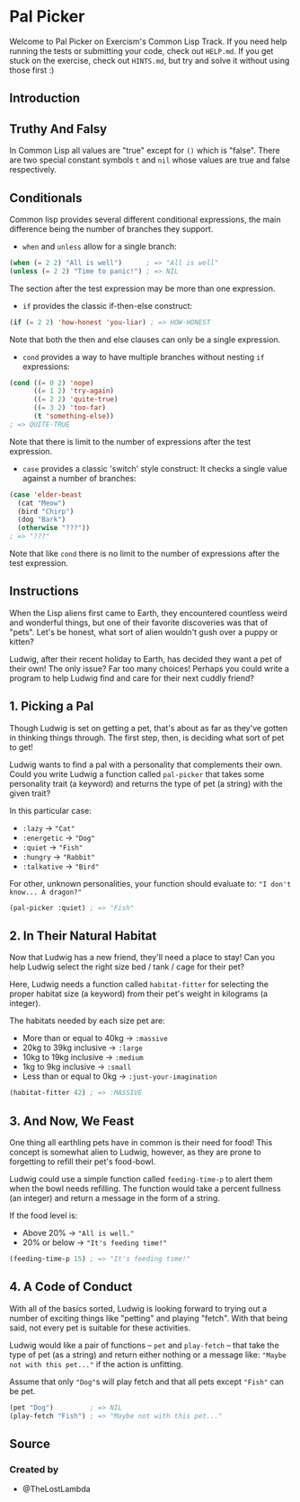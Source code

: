 # Pal Picker

Welcome to Pal Picker on Exercism's Common Lisp Track.
If you need help running the tests or submitting your code, check out `HELP.md`.
If you get stuck on the exercise, check out `HINTS.md`, but try and solve it without using those first :)

## Introduction

## Truthy And Falsy

In Common Lisp all values are "true" except for `()` which is "false".
There are two special constant symbols `t` and `nil` whose values are true and false respectively.

## Conditionals

Common lisp provides several different conditional expressions, the main difference being the number of branches they support.

- `when` and `unless` allow for a single branch:

```lisp
(when (= 2 2) "All is well")      ; => "All is well"
(unless (= 2 2) "Time to panic!") ; => NIL
```

The section after the test expression may be more than one expression.

- `if` provides the classic if-then-else construct:

```lisp
(if (= 2 2) 'how-honest 'you-liar) ; => HOW-HONEST
```

Note that both the then and else clauses can only be a single expression.

- `cond` provides a way to have multiple branches without nesting `if` expressions:

```lisp
(cond ((= 0 2) 'nope)
      ((= 1 2) 'try-again)
      ((= 2 2) 'quite-true)
      ((= 3 2) 'too-far)
      (t 'something-else))
; => QUITE-TRUE
```

Note that there is limit to the number of expressions after the test expression.

- `case` provides a classic 'switch' style construct: It checks a single value against a number of branches:

```lisp
(case 'elder-beast
  (cat "Meow")
  (bird "Chirp")
  (dog "Bark")
  (otherwise "???"))
; => "???"
```

Note that like `cond` there is no limit to the number of expressions after the test expression.

## Instructions

When the Lisp aliens first came to Earth, they encountered countless weird and
wonderful things, but one of their favorite discoveries was that of
"pets". Let's be honest, what sort of alien wouldn't gush over a puppy or
kitten?

Ludwig, after their recent holiday to Earth, has decided they want a pet of their
own! The only issue? Far too many choices! Perhaps you could write a program to
help Ludwig find and care for their next cuddly friend?

## 1. Picking a Pal

Though Ludwig is set on getting a pet, that's about as far as they've gotten in
thinking things through. The first step, then, is deciding what sort of pet to
get!

Ludwig wants to find a pal with a personality that complements their own. Could
you write Ludwig a function called `pal-picker` that takes some personality
trait (a keyword) and returns the type of pet (a string) with the given trait?

In this particular case:

- `:lazy` -> `"Cat"`
- `:energetic` -> `"Dog"`
- `:quiet` -> `"Fish"`
- `:hungry` -> `"Rabbit"`
- `:talkative` -> `"Bird"`

For other, unknown personalities, your function should evaluate to: `"I don't know... A dragon?"`

```lisp
(pal-picker :quiet) ; => "Fish"
```

## 2. In Their Natural Habitat

Now that Ludwig has a new friend, they'll need a place to stay! Can you help
Ludwig select the right size bed / tank / cage for their pet?

Here, Ludwig needs a function called `habitat-fitter` for selecting the proper
habitat size (a keyword) from their pet's weight in kilograms (a integer).

The habitats needed by each size pet are:

- More than or equal to 40kg -> `:massive`
- 20kg to 39kg inclusive -> `:large`
- 10kg to 19kg inclusive -> `:medium`
- 1kg to 9kg inclusive -> `:small`
- Less than or equal to 0kg -> `:just-your-imagination`

```lisp
(habitat-fitter 42) ; => :MASSIVE
```

## 3. And Now, We Feast

One thing all earthling pets have in common is their need for food! This concept
is somewhat alien to Ludwig, however, as they are prone to forgetting to refill their
pet's food-bowl.

Ludwig could use a simple function called `feeding-time-p` to alert them when the
bowl needs refilling. The function would take a percent fullness (an integer)
and return a message in the form of a string.

If the food level is:

- Above 20% -> `"All is well."`
- 20% or below -> `"It's feeding time!"`

```lisp
(feeding-time-p 15) ; => "It's feeding time!"
```

## 4. A Code of Conduct

With all of the basics sorted, Ludwig is looking forward to trying out a number
of exciting things like "petting" and playing "fetch". With that being said, not
every pet is suitable for these activities.

Ludwig would like a pair of functions – `pet` and `play-fetch` – that take the
type of pet (as a string) and return either nothing or a message like: `"Maybe not with this pet..."` if the action is unfitting.

Assume that only `"Dog"`s will play fetch and that all pets except `"Fish"` can
be pet.

```lisp
(pet "Dog")         ; => NIL
(play-fetch "Fish") ; => "Maybe not with this pet..."
```

## Source

### Created by

- @TheLostLambda